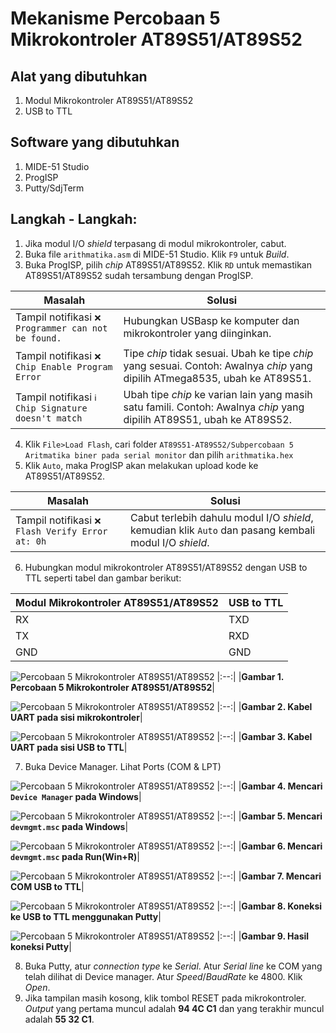 # Mekanisme Percobaan 5 Mikrokontroler AT89S51/AT89S52
## Alat yang dibutuhkan
1. Modul Mikrokontroler AT89S51/AT89S52
2. USB to TTL

## Software yang dibutuhkan
1. MIDE-51 Studio
2. ProgISP
3. Putty/SdjTerm

## Langkah - Langkah:
1. Jika modul I/O _shield_ terpasang di modul mikrokontroler, cabut.
2. Buka file `arithmatika.asm` di MIDE-51 Studio. Klik `F9` untuk _Build_.
3. Buka ProgISP, pilih _chip_ AT89S51/AT89S52. Klik `RD` untuk memastikan AT89S51/AT89S52 sudah tersambung dengan ProgISP.

|Masalah|Solusi|
|---|---|
|Tampil notifikasi `❌ Programmer can not be found.`|Hubungkan USBasp ke komputer dan mikrokontroler yang diinginkan.|
|Tampil notifikasi `❌ Chip Enable Program Error`|Tipe _chip_ tidak sesuai. Ubah ke tipe _chip_ yang sesuai. Contoh: Awalnya _chip_ yang dipilih ATmega8535, ubah ke AT89S51.|
|Tampil notifikasi `ℹ️ Chip Signature doesn't match`|Ubah tipe _chip_ ke varian lain yang masih satu famili. Contoh: Awalnya _chip_ yang dipilih AT89S51, ubah ke AT89S52.|

4. Klik `File>Load Flash`, cari folder `AT89S51-AT89S52/Subpercobaan 5 Aritmatika biner pada serial monitor` dan pilih `arithmatika.hex`
5. Klik `Auto`, maka ProgISP akan melakukan upload kode ke AT89S51/AT89S52.

|Masalah|Solusi|
|---|---|
|Tampil notifikasi `❌ Flash Verify Error at: 0h`|Cabut terlebih dahulu modul I/O _shield_, kemudian klik `Auto` dan pasang kembali modul I/O _shield_.|

6. Hubungkan modul mikrokontroler AT89S51/AT89S52 dengan USB to TTL seperti tabel dan gambar berikut:

|**Modul Mikrokontroler AT89S51/AT89S52**|**USB to TTL**|
|---|---|
|RX|TXD|
|TX|RXD|
|GND|GND|

![Percobaan 5 Mikrokontroler AT89S51/AT89S52](/assets/images/AT89S51-AT89S52/P5.jpeg)
|:--:|
|**Gambar 1. Percobaan 5 Mikrokontroler AT89S51/AT89S52**|

![Percobaan 5 Mikrokontroler AT89S51/AT89S52](/assets/images/AT89S51-AT89S52/P5-UART-1.jpeg)
|:--:|
|**Gambar 2. Kabel UART pada sisi mikrokontroler**|

![Percobaan 5 Mikrokontroler AT89S51/AT89S52](/assets/images/AT89S51-AT89S52/P5-UART-2.jpeg)
|:--:|
|**Gambar 3. Kabel UART pada sisi USB to TTL**|

7. Buka Device Manager. Lihat Ports (COM & LPT)

![Percobaan 5 Mikrokontroler AT89S51/AT89S52](/assets/images/AT89S51-AT89S52/P5-devmgmt-search-1.png)
|:--:|
|**Gambar 4. Mencari `Device Manager` pada Windows**|

![Percobaan 5 Mikrokontroler AT89S51/AT89S52](/assets/images/AT89S51-AT89S52/P5-devmgmt-search-2.png)
|:--:|
|**Gambar 5. Mencari `devmgmt.msc` pada Windows**|

![Percobaan 5 Mikrokontroler AT89S51/AT89S52](/assets/images/AT89S51-AT89S52/P5-devmgmt-search-3.png)
|:--:|
|**Gambar 6. Mencari `devmgmt.msc` pada Run(Win+R)**|

![Percobaan 5 Mikrokontroler AT89S51/AT89S52](/assets/images/AT89S51-AT89S52/P5-devmgmt-com.png)
|:--:|
|**Gambar 7. Mencari COM USB to TTL**|

![Percobaan 5 Mikrokontroler AT89S51/AT89S52](/assets/images/AT89S51-AT89S52/P5-putty-1.png)
|:--:|
|**Gambar 8. Koneksi ke USB to TTL menggunakan Putty**|

![Percobaan 5 Mikrokontroler AT89S51/AT89S52](/assets/images/AT89S51-AT89S52/P5-putty-2.png)
|:--:|
|**Gambar 9. Hasil koneksi Putty**|

8. Buka Putty, atur _connection type_ ke _Serial_. Atur _Serial line_ ke COM yang telah dilihat di Device manager. Atur _Speed_/_BaudRate_ ke 4800. Klik _Open_.
9. Jika tampilan masih kosong, klik tombol RESET pada mikrokontroler. _Output_ yang pertama muncul adalah **94 4C C1** dan yang terakhir muncul adalah **55 32 C1**.
